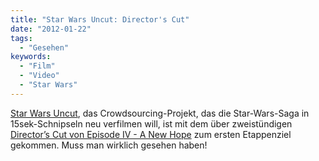 ```yaml
---
title: "Star Wars Uncut: Director's Cut"
date: "2012-01-22"
tags:
  - "Gesehen"
keywords:
  - "Film"
  - "Video"
  - "Star Wars"
---
```


[Star Wars Uncut](http://www.starwarsuncut.com/), das Crowdsourcing-Projekt, das die Star-Wars-Saga in 15sek-Schnipseln neu verfilmen will, ist mit dem über zweistündigen [Director’s Cut von Episode IV - A New Hope](http://vimeo.com/34948855) zum ersten Etappenziel gekommen. Muss man wirklich gesehen haben!

